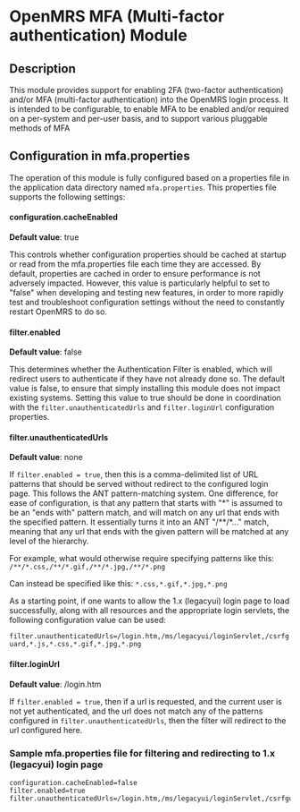 # OpenMRS MFA (Multi-factor authentication) Module

## Description
This module provides support for enabling 2FA (two-factor authentication) and/or MFA (multi-factor authentication) into the OpenMRS login process.  It is intended to be configurable, to enable MFA to be enabled and/or required on a per-system and per-user basis, and to support various pluggable methods of MFA

## Configuration in mfa.properties

The operation of this module is fully configured based on a properties file in the application data directory named ```mfa.properties```.  This properties file supports the following settings:

#### configuration.cacheEnabled ####

**Default value**:  true

This controls whether configuration properties should be cached at startup or read from the mfa.properties file each time they are accessed.  By default, properties are cached in order to ensure performance is not adversely impacted.  However, this value is particularly helpful to set to "false" when developing and testing new features, in order to more rapidly test and troubleshoot configuration settings without the need to constantly restart OpenMRS to do so.

#### filter.enabled ####

**Default value**:  false

This determines whether the Authentication Filter is enabled, which will redirect users to authenticate if they have not already done so.  The default value is false, to ensure that simply installing this module does not impact existing systems.  Setting this value to true should be done in coordination with the ```filter.unauthenticatedUrls``` and ```filter.loginUrl``` configuration properties.

#### filter.unauthenticatedUrls ####

**Default value**:  none

If ```filter.enabled = true```, then this is a comma-delimited list of URL patterns that should be served without redirect to the configured login page.  This follows the ANT pattern-matching system.  One difference, for ease of configuration, is that any pattern that starts with "\*" is assumed to be an "ends with" pattern match, and will match on any url that ends with the specified pattern.  It essentially turns it into an ANT "/**/*..." match, meaning that any url that ends with the given pattern will be matched at any level of the hierarchy.

For example, what would otherwise require specifying patterns like this:
```/**/*.css,/**/*.gif,/**/*.jpg,/**/*.png```

Can instead be specified like this:
```*.css,*.gif,*.jpg,*.png```

As a starting point, if one wants to allow the 1.x (legacyui) login page to load successfully, along with all resources and the appropriate login servlets, the following configuration value can be used:

```filter.unauthenticatedUrls=/login.htm,/ms/legacyui/loginServlet,/csrfguard,*.js,*.css,*.gif,*.jpg,*.png```

#### filter.loginUrl ####

**Default value**:  /login.htm

If ```filter.enabled = true```, then if a url is requested, and the current user is not yet authenticated, and the url does not match any of the patterns configured in ```filter.unauthenticatedUrls```, then the filter will redirect to the url configured here.

### Sample mfa.properties file for filtering and redirecting to 1.x (legacyui) login page

```properties
configuration.cacheEnabled=false
filter.enabled=true
filter.unauthenticatedUrls=/login.htm,/ms/legacyui/loginServlet,/csrfguard,*.js,*.css,*.gif,*.jpg,*.png
```
